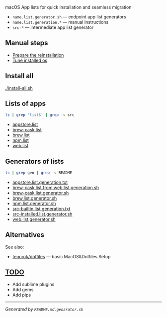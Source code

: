 macOS App lists for quick installation and seamless migration

* `name.list.generator.sh` — endpoint app list generators
* `name.list.generation.*` — manual instructions
* `src-*` — intermediate app list generator

## Manual steps
- [Prepare the reinstallation](https://github.com/a-x-/apps/blob/master/prepare-reinstall-os.md)
- [Tune installed os](https://github.com/a-x-/apps/blob/master/prepare-installed-os.md)

## Install all
[./install-all.sh](./install-all.sh)

## Lists of apps
```sh
ls | grep 'list$' | grep -v src
```
* [appstore.list](appstore.list)
* [brew-cask.list](brew-cask.list)
* [brew.list](brew.list)
* [npm.list](npm.list)
* [web.list](web.list)

## Generators of lists
```sh
ls | grep gen | grep -v README
```
* [appstore.list.generation.txt](appstore.list.generation.txt)
* [brew-cask.list.from.web.list.generation.sh](brew-cask.list.from.web.list.generation.sh)
* [brew-cask.list.generator.sh](brew-cask.list.generator.sh)
* [brew.list.generator.sh](brew.list.generator.sh)
* [npm.list.generator.sh](npm.list.generator.sh)
* [src-builtin.list.generation.txt](src-builtin.list.generation.txt)
* [src-installed.list.generator.sh](src-installed.list.generator.sh)
* [web.list.generator.sh](web.list.generator.sh)

## Alternatives

See also:
* [tenorok/dotfiles](https://github.com/tenorok/dotfiles) — basic MacOS&Dotfiles Setup

## [TODO](TODO.md)
* Add sublime plugins
* Add gems
* Add pips

----
_Generated by `README.md.genarator.sh`_
